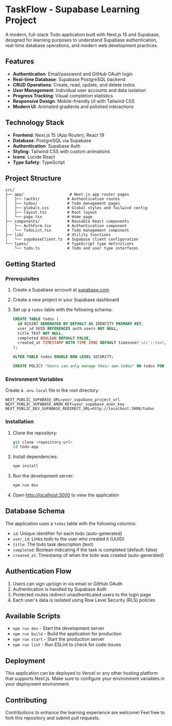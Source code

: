 # TaskFlow - Supabase Learning Project

A modern, full-stack Todo application built with Next.js 15 and Supabase, designed for learning purposes to understand Supabase authentication, real-time database operations, and modern web development practices.

## Features

- **Authentication**: Email/password and GitHub OAuth login
- **Real-time Database**: Supabase PostgreSQL backend
- **CRUD Operations**: Create, read, update, and delete todos
- **User Management**: Individual user accounts and data isolation
- **Progress Tracking**: Visual completion statistics
- **Responsive Design**: Mobile-friendly UI with Tailwind CSS
- **Modern UI**: Animated gradients and polished interactions

## Technology Stack

- **Frontend**: Next.js 15 (App Router), React 19
- **Database**: PostgreSQL via Supabase
- **Authentication**: Supabase Auth
- **Styling**: Tailwind CSS with custom animations
- **Icons**: Lucide React
- **Type Safety**: TypeScript

## Project Structure

```
src/
├── app/                    # Next.js app router pages
│   ├── (auth)/            # Authentication routes
│   ├── todos/             # Todo management pages
│   ├── globals.css        # Global styles and Tailwind config
│   ├── layout.tsx         # Root layout
│   └── page.tsx           # Home page
├── components/            # Reusable React components
│   ├── AuthForm.tsx       # Authentication component
│   └── TodoList.tsx       # Todo management component
├── lib/                   # Utility functions
│   └── supabaseClient.ts  # Supabase client configuration
└── types/                 # TypeScript type definitions
    └── todo.ts            # Todo and user type interfaces
```

## Getting Started

### Prerequisites

1. Create a Supabase account at [supabase.com](https://supabase.com)
2. Create a new project in your Supabase dashboard
3. Set up a `todos` table with the following schema:

   ```sql
   CREATE TABLE todos (
     id BIGINT GENERATED BY DEFAULT AS IDENTITY PRIMARY KEY,
     user_id UUID REFERENCES auth.users NOT NULL,
     title TEXT NOT NULL,
     completed BOOLEAN DEFAULT FALSE,
     created_at TIMESTAMP WITH TIME ZONE DEFAULT timezone('utc'::text, now()) NOT NULL
   );

   ALTER TABLE todos ENABLE ROW LEVEL SECURITY;

   CREATE POLICY "Users can only manage their own todos" ON todos FOR ALL USING (auth.uid() = user_id);
   ```

### Environment Variables

Create a `.env.local` file in the root directory:

```env
NEXT_PUBLIC_SUPABASE_URL=your_supabase_project_url
NEXT_PUBLIC_SUPABASE_ANON_KEY=your_supabase_anon_key
NEXT_PUBLIC_DEV_SUPABASE_REDIRECT_URL=http://localhost:3000/todos
```

### Installation

1. Clone the repository:

   ```bash
   git clone <repository-url>
   cd todo-app
   ```

2. Install dependencies:

   ```bash
   npm install
   ```

3. Run the development server:

   ```bash
   npm run dev
   ```

4. Open [http://localhost:3000](http://localhost:3000) to view the application

## Database Schema

The application uses a `todos` table with the following columns:

- `id`: Unique identifier for each todo (auto-generated)
- `user_id`: Links todo to the user who created it (UUID)
- `title`: The todo task description (text)
- `completed`: Boolean indicating if the task is completed (default: false)
- `created_at`: Timestamp of when the todo was created (auto-generated)

## Authentication Flow

1. Users can sign up/sign in via email or GitHub OAuth
2. Authentication is handled by Supabase Auth
3. Protected routes redirect unauthenticated users to the login page
4. Each user's data is isolated using Row Level Security (RLS) policies

## Available Scripts

- `npm run dev` - Start the development server
- `npm run build` - Build the application for production
- `npm run start` - Start the production server
- `npm run lint` - Run ESLint to check for code issues

## Deployment

This application can be deployed to Vercel or any other hosting platform that supports Next.js. Make sure to configure your environment variables in your deployment environment.

## Contributing

Contributions to enhance the learning experience are welcome! Feel free to fork this repository and submit pull requests.
